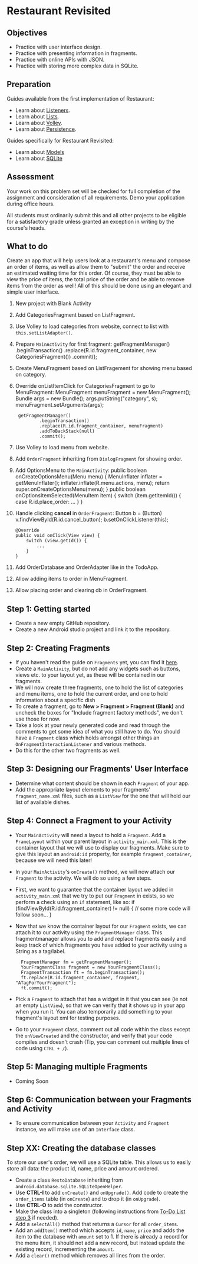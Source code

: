# Restaurant Revisited


## Objectives

- Practice with user interface design.
- Practice with presenting information in fragments.
- Practice with online APIs with JSON.
- Practice with storing more complex data in SQLite.

## Preparation

Guides available from the first implementation of Restaurant:
- Learn about [Listeners](/android/listeners).
- Learn about [Lists](/android/lists).
- Learn about [Volley](/android/volley).
- Learn about [Persistence](/android/persistence).

Guides specifically for Restaurant Revisited:
- Learn about [Models](/android/models)
- Learn about [SQLite](/android/sqlite)

<!-- - Learn about [Interface Design](/android/todo).
- Learn about [Action Bar](/android/todo).
- Learn about [Fragments](/android/todo). -->

## Assessment

Your work on this problem set will be checked for full completion of the assignment and consideration of all requirements. Demo your application during office hours.

All students must ordinarily submit this and all other projects to be eligible for a satisfactory grade unless granted an exception in writing by the course's heads.


## What to do

Create an app that will help users look at a restaurant's menu and compose an order of items, as well as allow them to "submit" the order and receive an estimated waiting time for this order. Of course, they must be able to view the price of items, the total price of the order and be able to remove items from the order as well! All of this should be done using an elegant and simple user interface.

1. New project with Blank Activity
2. Add CategoriesFragment based on ListFragment.
3. Use Volley to load categories from website, connect to list with `this.setListAdapter()`.
4. Prepare `MainActivity` for first fragment:
        getFragmentManager()
                .beginTransaction()
                .replace(R.id.fragment_container, new CategoriesFragment())
                .commit();
5. Create MenuFragment based on ListFragement for showing menu based on category.
6. Override onListItemClick for CategoriesFragment to go to MenuFragment:
        MenuFragment menuFragment = new MenuFragment();
        Bundle args = new Bundle();
        args.putString("category", s);
        menuFragment.setArguments(args);

        getFragmentManager()
                .beginTransaction()
                .replace(R.id.fragment_container, menuFragment)
                .addToBackStack(null)
                .commit();
7. Use Volley to load menu from website.
8. Add `OrderFragment` inheriting from `DialogFragment` for showing order.
9. Add OptionsMenu to the `MainActivity`:
        public boolean onCreateOptionsMenu(Menu menu) {
            MenuInflater inflater = getMenuInflater();
            inflater.inflate(R.menu.actions, menu);
            return super.onCreateOptionsMenu(menu);
        }
        public boolean onOptionsItemSelected(MenuItem item) {
            switch (item.getItemId()) {
                case R.id.place_order:
                    ...
            }
        }
10. Handle clicking **cancel** in `OrderFragment`:
        Button b = (Button) v.findViewById(R.id.cancel_button);
        b.setOnClickListener(this);

        @Override
        public void onClick(View view) {
            switch (view.getId()) {
                ...
            }
        }
4. Add OrderDatabase and OrderAdapter like in the TodoApp.
5. Allow adding items to order in MenuFragment.
6. Allow placing order and clearing db in OrderFragment.



## Step 1: Getting started
- Create a new empty GitHub repository.
- Create a new Android studio project and link it to the repository.


## Step 2: Creating Fragments
- If you haven't read the guide on `Fragments` yet, you can find it [here](android/fragments).
- Create a `MainActivity`, but do not add any widgets such as buttons, views etc. to your layout yet, as these will be contained in our fragments.
- We will now create three fragments, one to hold the list of categories and menu items, one to hold the current order, and one to hold information about a specific dish
- To create a fragment, go to **New > Fragment > Fragment (Blank)** and uncheck the boxes for "Include fragment factory methods", we don't use those for now.
- Take a look at your newly generated code and read through the comments to get some idea of what you still have to do. You should have a `Fragment` class which holds amongst other things an `OnFragmentInteractionListener` and various methods.
- Do this for the other two fragments as well.

## Step 3: Designing our Fragments' User Interface
- Determine what content should be shown in each `Fragment` of your app.
- Add the appropriate layout elements to your fragments' `fragment_name.xml` files, such as a `ListView` for the one that will hold our list of available dishes.

## Step 4: Connect a Fragment to your Activity
- Your `MainActivity` will need a layout to hold a `Fragment`. Add a `FrameLayout` within your parent layout in `activity_main.xml`. This is the container layout that we will use to display our fragments. Make sure to give this layout an `android:id` property, for example `fragment_container`, because we will need this later!
- In your `MainActivity`'s `onCreate()` method, we will now attach our `Fragment` to the activity. We will do so using a few steps.
- First, we want to guarantee that the container layout we added in `activity_main.xml` that we try to put our `Fragment` in exists, so we perform a check using an `if` statement, like so:
        if (findViewById(R.id.fragment_container) != null) {
            // some more code will follow soon...
        }

- Now that we know the container layout for our `Fragment` exists, we can attach it to our activity using the `FragmentManager` class. This fragmentmanager allows you to add and replace fragments easily and keep track of which fragments you have added to your activity using a String as a tag/label.

        FragmentManager fm = getFragmentManager();
        YourFragmentClass fragment = new YourFragmentClass();
        FragmentTransaction ft = fm.beginTransaction();
        ft.replace(R.id.fragment_container, fragment, "ATagForYourFragment");
        ft.commit();

- Pick a `Fragment` to attach that has a widget in it that you can see (ie not an empty `ListView`), so that we can verify that it shows up in your app when you run it. You can also temporarily add something to your fragment's layout xml for testing purposes.
- Go to your `Fragment` class, comment out all code within the class except the `onViewCreated` and the constructor, and verify that your code compiles and doesn't crash (Tip, you can comment out multiple lines of code using `CTRL + /`).

## Step 5: Managing multiple Fragments
- Coming Soon

## Step 6: Communication between your Fragments and Activity
- To ensure communication between your `Activity` and `Fragment` instance, we will make use of an `Interface` class. 

## Step XX: Creating the database classes
To store our user's order, we will use a SQLite table. This allows us to easily store all data: the product id, name, price and amount ordered.

- Create a class `RestoDatabase` inheriting from `android.database.sqlite.SQLiteOpenHelper`.
- Use **CTRL-I** to add `onCreate()` and `onUpgrade()`. Add code to create the `order_items` table (in `onCreate`) and to drop it (in `onUpgrade`).
- Use **CTRL-O** to add the constructor.
- Make the class into a singleton (following instructions from [To-Do List step 3](https://apps.mprog.nl/projects/to-do-list) if needed).
- Add a `selectAll()` method that returns a `Cursor` for all `order_items`.
- Add an `addItem()` method which accepts `id`, `name`, `price` and adds the item to the database with `amount` set to 1. If there is already a record for the menu item, it should not add a new record, but instead update the existing record, incrementing the `amount`.
- Add a `clear()` method which removes all lines from the order.

